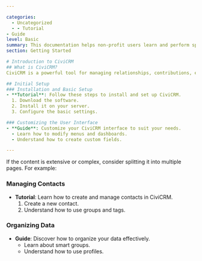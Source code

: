 ```yaml
---

categories:
  - Uncategorized
  - - Tutorial
- Guide
level: Basic
summary: This documentation helps non-profit users learn and perform specific tasks in CiviCRM through step-by-step instructions and practical guidance.
section: Getting Started

# Introduction to CiviCRM
## What is CiviCRM?
CiviCRM is a powerful tool for managing relationships, contributions, events, and more for non-profit organizations.

## Initial Setup
### Installation and Basic Setup
- **Tutorial**: Follow these steps to install and set up CiviCRM.
  1. Download the software.
  2. Install it on your server.
  3. Configure the basic settings.

### Customizing the User Interface
- **Guide**: Customize your CiviCRM interface to suit your needs.
  - Learn how to modify menus and dashboards.
  - Understand how to create custom fields.

---
```


If the content is extensive or complex, consider splitting it into multiple pages. For example:

### Managing Contacts
- **Tutorial**: Learn how to create and manage contacts in CiviCRM.
  1. Create a new contact.
  2. Understand how to use groups and tags.

### Organizing Data
- **Guide**: Discover how to organize your data effectively.
  - Learn about smart groups.
  - Understand how to use profiles.
